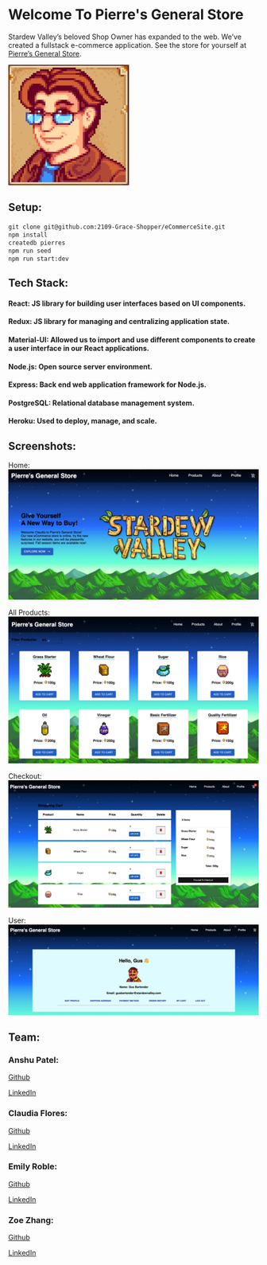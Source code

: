 # Welcome To Pierre's General Store
Stardew Valley’s beloved Shop Owner has expanded to the web. 
We’ve created a fullstack e-commerce application.
See the store for yourself at [Pierre’s General Store](https://pierresgeneralstore.herokuapp.com/).

![](public/pierre.png)

## Setup:
```
git clone git@github.com:2109-Grace-Shopper/eCommerceSite.git
npm install
createdb pierres
npm run seed
npm run start:dev
```

## Tech Stack:
 
#### React: JS library for building user interfaces based on UI components. 

#### Redux: JS library for managing and centralizing application state.
 
#### Material-UI: Allowed us to import and use different components to create a user interface in our React applications.
 
#### Node.js: Open source server environment.
 
#### Express: Back end web application framework for Node.js.
 
#### PostgreSQL: Relational database management system.
 
#### Heroku: Used to deploy, manage, and scale. 


## Screenshots:
Home:
![](public/home_page.png)

All Products:
![](public/allProducts.png)

Checkout:
![](public/shopping_cart.png)

User:
![](public/user_profile.png)

## Team: 

### Anshu Patel:
[Github](https://github.com/Litwix)

[LinkedIn](https://www.linkedin.com/in/anshupatel314/)

### Claudia Flores:
[Github](https://github.com/cflores-1)

[LinkedIn](https://www.linkedin.com/in/claudia-f-261691117/)
 
### Emily Roble:
[Github](https://github.com/Evroble)

[LinkedIn](https://www.linkedin.com/in/emily-roble-5a4b5713b/)
 
### Zoe Zhang:
[Github](https://github.com/YizhuoZhang3)

[LinkedIn](https://www.linkedin.com/in/zoe-yizhuo-zhang-73152286/)

